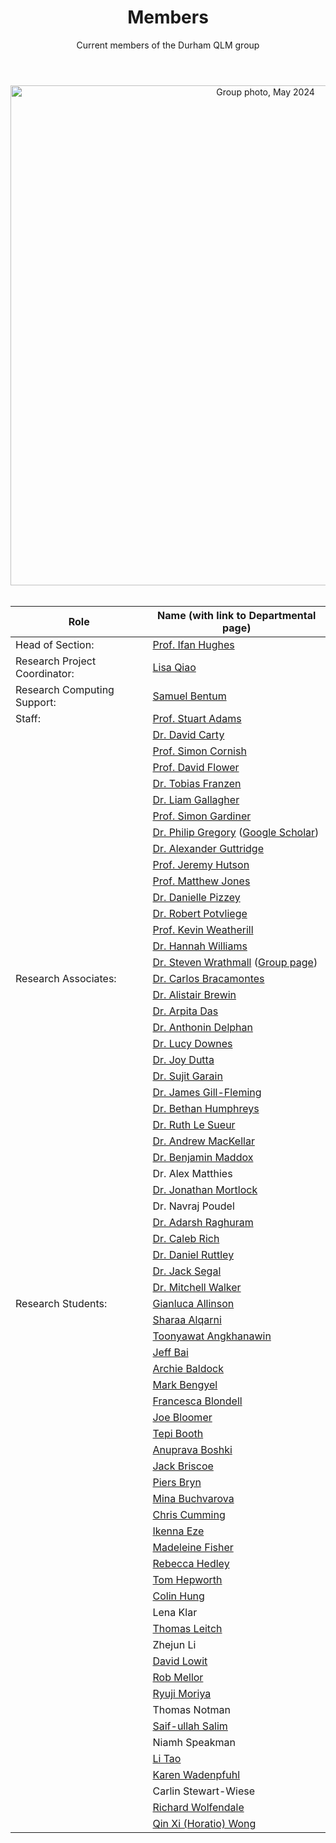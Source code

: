 ﻿---
layout: page
title: Members 
subtitle: Current members of the Durham QLM group
---
<center><img width=800 src="/assets/img/QLM Group Photp 2024.jpg" alt="Group photo, May 2024" /></center>
<br/>

|Role|	Name (with link to Departmental page)|
|---|---|
|Head of Section:	|[Prof. Ifan Hughes](https://www.durham.ac.uk/staff/i-g-hughes/)|
|Research Project Coordinator:	|[Lisa Qiao](https://www.durham.ac.uk/staff/liang-qiao/)|
|Research Computing Support:	|[Samuel Bentum](https://www.durham.ac.uk/staff/samuel-bentum/)|
|Staff:	|[Prof. Stuart Adams](https://www.durham.ac.uk/staff/c-s-adams/)|
|   |[Dr. David Carty](https://www.durham.ac.uk/staff/david-carty/)|
|	|[Prof. Simon Cornish](https://www.durham.ac.uk/staff/s-l-cornish/)|
|	|[Prof. David Flower](https://www.durham.ac.uk/staff/david-flower/)|
|   |[Dr. Tobias Franzen](franzen)|
|   |[Dr. Liam Gallagher](https://www.durham.ac.uk/staff/liam-a-gallagher/)|
|	|[Prof. Simon Gardiner](https://www.durham.ac.uk/staff/s-a-gardiner/)|
|   |[Dr. Philip Gregory](gregory) ([Google Scholar](https://scholar.google.co.uk/citations?user=lI9XargAAAAJ&hl=en))|
|   |[Dr. Alexander Guttridge](guttridge)|
|   |[Prof. Jeremy Hutson](https://www.durham.ac.uk/staff/j-m-hutson/)|
|	|[Prof. Matthew Jones](https://www.durham.ac.uk/staff/m-p-a-jones/)|
|   |[Dr. Danielle Pizzey](https://www.durham.ac.uk/staff/danielle-boddy/)|
|	|[Dr. Robert Potvliege](https://www.durham.ac.uk/staff/r-m-potvliege/)|
|	|[Prof. Kevin Weatherill](https://www.durham.ac.uk/staff/k-j-weatherill/)|
|	|[Dr. Hannah Williams](https://www.durham.ac.uk/staff/hannah-williams4/)|
|	|[Dr. Steven Wrathmall](https://www.durham.ac.uk/staff/s-a-wrathmall/) ([Group page](saw))|
|Research Associates:   |[Dr. Carlos Bracamontes](https://www.durham.ac.uk/staff/carlos-bracamontes/)|
| |[Dr. Alistair Brewin](https://www.durham.ac.uk/staff/alistair-brewin/)|
|   |[Dr. Arpita Das](https://www.durham.ac.uk/staff/arpita-das/)|
|   |[Dr. Anthonin Delphan](https://www.durham.ac.uk/staff/anthonin-delphan/)|
|   |[Dr. Lucy Downes](https://www.durham.ac.uk/staff/lucy-downes/)|
| |[Dr. Joy Dutta](https://www.durham.ac.uk/staff/joy-dutta/)|
| |[Dr. Sujit Garain](https://www.durham.ac.uk/staff/sujit-garain/)|
|   |[Dr. James Gill-Fleming](https://www.durham.ac.uk/staff/james-p-fleming/)|
|   |[Dr. Bethan Humphreys](https://www.durham.ac.uk/staff/bethan-humphreys/)|
| |[Dr. Ruth Le Sueur](https://www.durham.ac.uk/staff/c-r-lesueur/)|
|   |[Dr. Andrew MacKellar](https://www.durham.ac.uk/staff/andrew-r-mackellar/)|
|   |[Dr. Benjamin Maddox](https://www.durham.ac.uk/staff/benjamin-p-maddox/)|
|   |Dr. Alex Matthies|
|   |[Dr. Jonathan Mortlock](https://www.durham.ac.uk/staff/jonathan-m-mortlock/)|
| |Dr. Navraj Poudel|
|   |[Dr. Adarsh Raghuram](https://www.durham.ac.uk/staff/adarsh-p-raghuram/)|
|   |[Dr. Caleb Rich](https://www.durham.ac.uk/staff/caleb-j-rich/)|
|   |[Dr. Daniel Ruttley](https://www.durham.ac.uk/staff/daniel-k-ruttley/)|
|   |[Dr. Jack Segal](https://www.durham.ac.uk/staff/jack-d-segal/)|
| |[Dr. Mitchell Walker](https://www.durham.ac.uk/staff/mitchell-j-walker/)|
|Research Students:   |[Gianluca Allinson](https://www.durham.ac.uk/staff/gianluca-allinson/)|
|   |[Sharaa Alqarni](https://www.durham.ac.uk/staff/sharaa-alqarni/)|
|   |[Toonyawat Angkhanawin](https://www.durham.ac.uk/staff/toonyawat-angkhanawin/)|
|   |[Jeff Bai](https://www.durham.ac.uk/staff/songlin-bai/)|
|   |[Archie Baldock](https://www.durham.ac.uk/staff/archie-baldock/)|
|   |[Mark Bengyel](https://www.durham.ac.uk/staff/mark-bengyel/)|
|   |[Francesca Blondell](https://www.durham.ac.uk/staff/francesca-m-blondell/)|
|   |[Joe Bloomer](https://www.durham.ac.uk/staff/joe-t-bloomer/)|
|   |[Tepi Booth](https://www.durham.ac.uk/staff/imhotep-t-booth/)|
| |[Anuprava Boshki](https://www.durham.ac.uk/staff/anuprava-bokshi/)|
|   |[Jack Briscoe](https://www.durham.ac.uk/staff/jack-d-briscoe/)|
| |[Piers Bryn](https://www.durham.ac.uk/staff/piers-t-bryn/)|
| |[Mina Buchvarova](https://www.durham.ac.uk/staff/mina-buchvarova/)|
|   |[Chris Cumming](https://www.durham.ac.uk/staff/chris-d-cumming/)|
| |[Ikenna Eze](https://www.durham.ac.uk/staff/ikenna-a-eze/)|
|   |[Madeleine Fisher](https://www.durham.ac.uk/staff/madeleine-fisher/)|
|   |[Rebecca Hedley](https://www.durham.ac.uk/staff/rebecca-hedley/)|
|   |[Tom Hepworth](https://www.durham.ac.uk/staff/tom-hepworth/)|
| |[Colin Hung](https://www.durham.ac.uk/staff/colin-l-hung/)|
| |Lena Klar|
| |[Thomas Leitch](https://www.durham.ac.uk/staff/thomas-w-leitch/)|
| |Zhejun Li|
|   |[David Lowit](https://www.durham.ac.uk/staff/david-lowit/)|
| |[Rob Mellor](https://www.durham.ac.uk/staff/robert-mellor/)|
|   |[Ryuji Moriya](https://www.durham.ac.uk/staff/ryuji-moriya/)|
| |Thomas Notman|
|   |[Saif-ullah Salim](https://www.durham.ac.uk/staff/saif-ullah-k-salim/)|
| |Niamh Speakman|
|   |[Li Tao](https://www.durham.ac.uk/staff/li-tao/)|
|   |[Karen Wadenpfuhl](https://www.durham.ac.uk/staff/karen-wadenpfuhl/)|
| |Carlin Stewart-Wiese|
| |[Richard Wolfendale](https://www.durham.ac.uk/staff/richard-g-wolfendale/)|
|   |[Qin Xi (Horatio) Wong](https://www.durham.ac.uk/staff/qin-x-wong/)|
